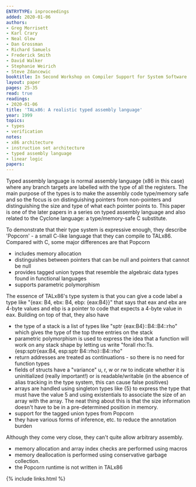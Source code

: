 ```yaml
---
ENTRYTYPE: inproceedings
added: 2020-01-06
authors:
- Greg Morrisett
- Karl Crary
- Neal Glew
- Dan Grossman
- Richard Samuels
- Frederick Smith
- David Walker
- Stephanie Weirich
- Steve Zdancewic
booktitle: In Second Workshop on Compiler Support for System Software
layout: paper
pages: 25-35
read: true
readings:
- 2020-01-06
title: 'TALx86: A realistic typed assembly language'
year: 1999
topics:
- types
- verification
notes:
- x86 architecture
- instruction set architecture
- typed assembly language
- linear logic
papers:
---
```


Typed assembly language is normal assembly language (x86 in this case) where any branch targets are labelled with the type of
all the registers.
The main purpose of the types is to make the assembly code type/memory
safe and so the focus is on distinguishing pointers from
non-pointers and distinguishing the size and type of what each
pointer points to.
This paper is one of the later papers in a series on typed assembly language and also related to the Cyclone language: a type/memory-safe C substitute.

To demonstrate that their type system is expressive enough, they describe 'Popcorn' - a small C-like language that they can compile to TALx86.
Compared with C, some major differences are that Popcorn

* includes memory allocation
* distinguishes between pointers that can be null and pointers that cannot be null
* provides tagged union types that resemble the algebraic data types found in functional languages
* supports parametric polymorphism

The essence of TALx86's type system is that you can give a code label a type like "{eax: B4, ebx: B4, ebp: {eax:B4}}" that says that eax and ebx are 4-byte values and ebp is a pointer to code that expects a 4-byte value in eax.
Building on top of that, they also have

* the type of a stack is a list of types like "sptr {eax:B4}::B4::B4::rho" which gives the type of the top three entries on the stack
* parametric polymorphism is used to express the idea that a function will work on any stack shape
  by letting us write
  "forall rho:Ts. {esp:sptr{eax:B4, esp:sptr B4::rho}::B4::rho"
* return addresses are treated as continuations - so there is no need for function types
* fields of structs have a "variance" u, r, w or rw to indicate whether it is uninitialized (really important!) or is readable/writable (in the absence of alias tracking in the type system, this can cause false positives)
* arrays are handled using singleton types like {5} to express
  the type that must have the value 5 and using existentials
  to associate the size of an array with the array.
  The neat thing about this is that the size information
  doesn't have to be in a pre-determined position in memory.
* support for the tagged union types from Popcorn
* they have various forms of inference, etc. to reduce the annotation burden


Although they come very close, they can't quite allow arbitrary assembly.

* memory allocation and array index checks are performed using macros
* memory deallocation is performed using conservative garbage collection.
* the Popcorn runtime is not written in TALx86

{% include links.html %}
